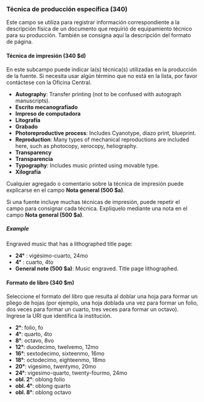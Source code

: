 ### Técnica de producción específica (340)

Este campo se utiliza para registrar información correspondiente a la descripción física de un documento que requirió de equipamiento técnico para su producción. También se consigna aquí la descripción del formato de página.

#### Técnica de impresión (340 $d)

En este subcampo puede indicar la(s) técnica(s) utilizadas en la producción de la fuente. Si necesita usar algún término que no está en la lista, por favor contáctese con la Oficina Central.

- **Autography**: Transfer printing (not to be confused with autograph manuscripts).
- **Escrito mecanografiado**
- **Impreso de computadora**
- **Litografía**
- **Grabado**
- **Photoreproductive process**: Includes Cyanotype, diazo print, blueprint.
- **Reproduction**: Many types of mechanical reproductions are included here, such as photocopy, xerocopy, heliography.
- **Transparency**
- **Transparencia**
- **Typography**: Includes music printed using movable type.
- **Xilografía**

Cualquier agregado o comentario sobre la técnica de impresión puede explicarse en el campo **Nota general (500 $a)**.

Si una fuente incluye muchas técnicas de impresión, puede repetir el campo para consignar cada técnica. Explíquelo mediante una nota en el campo **Nota general (500 $a)**.

##### Example

Engraved music that has a lithographed title page:

- **24°** : vigésimo-cuarto, 24mo
- **4°** : cuarto, 4to
- **General note (500 $a)**: Music engraved. Title page lithographed.

#### Formato de libro (340 $m)

Seleccione el formato del libro que resulta al doblar una hoja para formar un pliego de hojas (por ejemplo, una hoja doblada una vez para formar un folio, dos veces para formar un cuarto, tres veces para formar un octavo). Ingrese la URI que identifica la institución.

- **2°**: folio, fo
- **4°**: quarto, 4to
- **8°**: octavo, 8vo
- **12°**: duodecimo, twelvemo, 12mo
- **16°**: sextodecimo, sixteenmo, 16mo
- **18°**: octodecimo, eighteenmo, 18mo
- **20°**: vigesimo, twentymo, 20mo
- **24°**: vigesimo-quarto, twenty-fourmo, 24mo
- **obl. 2°**: oblong folio
- **obl. 4°**: oblong quarto
- **obl. 8°**: oblong octavo
